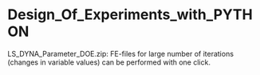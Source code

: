 # Design_Of_Experiments_with_PYTHON
LS_DYNA_Parameter_DOE.zip: FE-files for large number of iterations (changes in variable values) can be performed with one click.

